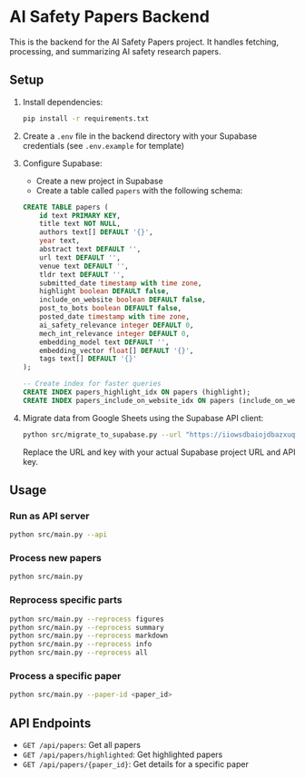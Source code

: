 # AI Safety Papers Backend

This is the backend for the AI Safety Papers project. It handles fetching, processing, and summarizing AI safety research papers.

## Setup

1. Install dependencies:
   ```bash
   pip install -r requirements.txt
   ```

2. Create a `.env` file in the backend directory with your Supabase credentials (see `.env.example` for template)

3. Configure Supabase:
   - Create a new project in Supabase
   - Create a table called `papers` with the following schema:
   ```sql
   CREATE TABLE papers (
       id text PRIMARY KEY,
       title text NOT NULL,
       authors text[] DEFAULT '{}',
       year text,
       abstract text DEFAULT '',
       url text DEFAULT '',
       venue text DEFAULT '',
       tldr text DEFAULT '',
       submitted_date timestamp with time zone,
       highlight boolean DEFAULT false,
       include_on_website boolean DEFAULT false,
       post_to_bots boolean DEFAULT false,
       posted_date timestamp with time zone,
       ai_safety_relevance integer DEFAULT 0,
       mech_int_relevance integer DEFAULT 0,
       embedding_model text DEFAULT '',
       embedding_vector float[] DEFAULT '{}',
       tags text[] DEFAULT '{}'
   );

   -- Create index for faster queries
   CREATE INDEX papers_highlight_idx ON papers (highlight);
   CREATE INDEX papers_include_on_website_idx ON papers (include_on_website);
   ```

4. Migrate data from Google Sheets using the Supabase API client:
   ```bash
   python src/migrate_to_supabase.py --url "https://iiowsdbaiojdbazxuqwj.supabase.co" --key "your-supabase-anon-key"
   ```
   Replace the URL and key with your actual Supabase project URL and API key.

## Usage

### Run as API server
```bash
python src/main.py --api
```

### Process new papers
```bash
python src/main.py
```

### Reprocess specific parts
```bash
python src/main.py --reprocess figures
python src/main.py --reprocess summary
python src/main.py --reprocess markdown
python src/main.py --reprocess info
python src/main.py --reprocess all
```

### Process a specific paper
```bash
python src/main.py --paper-id <paper_id>
```

## API Endpoints

- `GET /api/papers`: Get all papers
- `GET /api/papers/highlighted`: Get highlighted papers
- `GET /api/papers/{paper_id}`: Get details for a specific paper